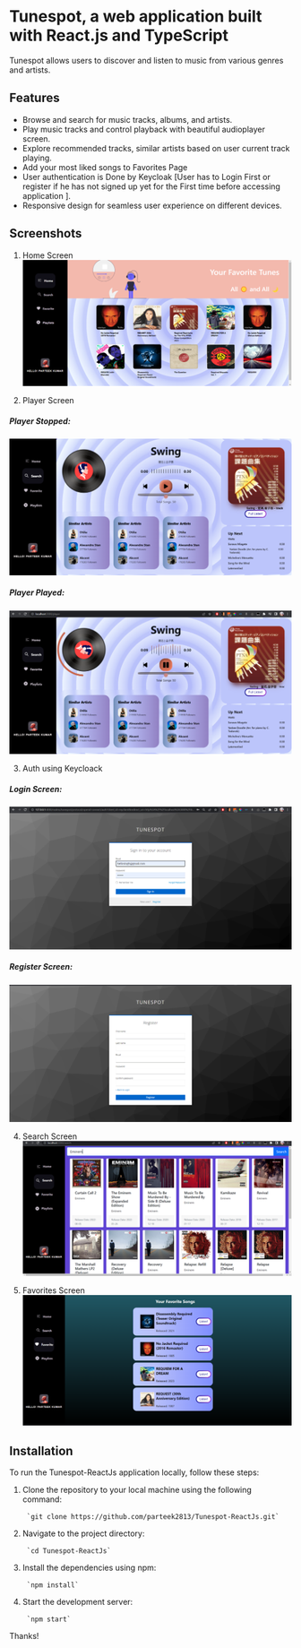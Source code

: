 #  Tunespot, a web application built with React.js and TypeScript

Tunespot allows users to discover and listen to music from various genres and artists.

## Features

- Browse and search for music tracks, albums, and artists.
- Play music tracks and control playback with beautiful audioplayer screen.
- Explore recommended tracks, similar artists based on user current track playing.
- Add your most liked songs to Favorites Page
- User authentication is Done by Keycloak [User has to Login First or register if he has not signed up yet for the First time before accessing application ].
- Responsive design for seamless user experience on different devices.

## Screenshots

1) Home Screen
![Alt text](Markdown/home.png)

2) Player Screen 

##### Player Stopped:
![Alt text](Markdown/player-stop.png)

##### Player Played:
![Alt text](Markdown/player-play.png)

3) Auth using Keycloack

##### Login Screen: 
![Alt text](Markdown/login.png)

##### Register Screen: 
![Alt text](Markdown/register.png)

4) Search Screen
![Alt text](Markdown/search.png)

5) Favorites Screen
![Alt text](Markdown/fav-songs.png)



## Installation

To run the Tunespot-ReactJs application locally, follow these steps:

1. Clone the repository to your local machine using the following command:

        `git clone https://github.com/parteek2813/Tunespot-ReactJs.git`

2. Navigate to the project directory:

        `cd Tunespot-ReactJs`

3. Install the dependencies using npm:

        `npm install`

4. Start the development server:

        `npm start`

Thanks!



